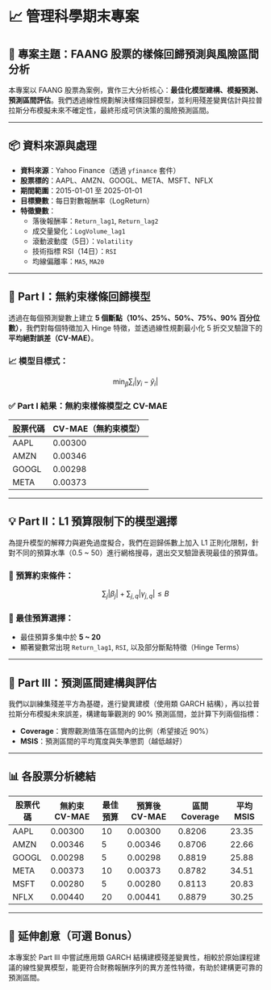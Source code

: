 # 📈 管理科學期末專案

## 📘 專案主題：FAANG 股票的樣條回歸預測與風險區間分析

本專案以 FAANG 股票為案例，實作三大分析核心：**最佳化模型建構、模擬預測、預測區間評估**。我們透過線性規劃解決樣條回歸模型，並利用殘差變異估計與拉普拉斯分布模擬未來不確定性，最終形成可供決策的風險預測區間。

---

## 📦 資料來源與處理

- **資料來源**：Yahoo Finance（透過 `yfinance` 套件）
- **股票標的**：AAPL、AMZN、GOOGL、META、MSFT、NFLX
- **期間範圍**：2015-01-01 至 2025-01-01
- **目標變數**：每日對數報酬率（LogReturn）
- **特徵變數**：
  - 落後報酬率：`Return_lag1`, `Return_lag2`
  - 成交量變化：`LogVolume_lag1`
  - 滾動波動度（5日）：`Volatility`
  - 技術指標 RSI（14日）：`RSI`
  - 均線偏離率：`MA5`, `MA20`

---

## 🔧 Part I：無約束樣條回歸模型

透過在每個預測變數上建立 **5 個斷點（10%、25%、50%、75%、90% 百分位數）**，我們對每個特徵加入 Hinge 特徵，並透過線性規劃最小化 5 折交叉驗證下的 **平均絕對誤差（CV-MAE）**。

### 📈 模型目標式：
$$
\min_{\beta} \sum_i |y_i - \hat{y}_i|
$$

### ✅ Part I 結果：無約束樣條模型之 CV-MAE
| 股票代碼 | CV-MAE（無約束模型） |
|----------|-----------------------|
| AAPL     | 0.00300               |
| AMZN     | 0.00346               |
| GOOGL    | 0.00298               |
| META     | 0.00373               |

---

## 💡 Part II：L1 預算限制下的模型選擇

為提升模型的解釋力與避免過度擬合，我們在迴歸係數上加入 L1 正則化限制，針對不同的預算水準（0.5 ~ 50）進行網格搜尋，選出交叉驗證表現最佳的預算值。

### 📏 預算約束條件：
$$
\sum_j |\beta_j| + \sum_{j,q} |\gamma_{j,q}| \leq B
$$

### 🎯 最佳預算選擇：
- 最佳預算多集中於 **5 ~ 20**
- 顯著變數常出現 `Return_lag1`, `RSI`, 以及部分斷點特徵（Hinge Terms）

---

## 🔮 Part III：預測區間建構與評估

我們以訓練集殘差平方為基礎，進行變異建模（使用類 GARCH 結構），再以拉普拉斯分布模擬未來誤差，構建每筆觀測的 90% 預測區間，並計算下列兩個指標：

- **Coverage**：實際觀測值落在區間內的比例（希望接近 90%）
- **MSIS**：預測區間的平均寬度與失準懲罰（越低越好）

---

## 📊 各股票分析總結

| 股票代碼 | 無約束 CV-MAE | 最佳預算 | 預算後 CV-MAE | 區間 Coverage | 平均 MSIS |
|----------|----------------|----------|----------------|----------------|------------|
| AAPL     | 0.00300        | 10       | 0.00300        | 0.8206         | 23.35      |
| AMZN     | 0.00346        | 5        | 0.00346        | 0.8706         | 22.66      |
| GOOGL    | 0.00298        | 5        | 0.00298        | 0.8819         | 25.88      |
| META     | 0.00373        | 10       | 0.00373        | 0.8782         | 34.51      |
| MSFT     | 0.00280        | 5        | 0.00280        | 0.8113         | 20.83      |
| NFLX     | 0.00440        | 20       | 0.00441        | 0.8879         | 30.25      |

---

## 🧠 延伸創意（可選 Bonus）

本專案於 Part III 中嘗試應用類 GARCH 結構建模殘差變異性，相較於原始課程建議的線性變異模型，能更符合財務報酬序列的異方差性特徵，有助於建構更可靠的預測區間。
